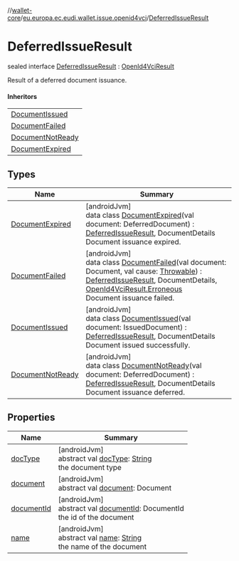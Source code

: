 //[wallet-core](../../../index.md)/[eu.europa.ec.eudi.wallet.issue.openid4vci](../index.md)/[DeferredIssueResult](index.md)

# DeferredIssueResult

sealed interface [DeferredIssueResult](index.md) : [OpenId4VciResult](../-open-id4-vci-result/index.md)

Result of a deferred document issuance.

#### Inheritors

| |
|---|
| [DocumentIssued](-document-issued/index.md) |
| [DocumentFailed](-document-failed/index.md) |
| [DocumentNotReady](-document-not-ready/index.md) |
| [DocumentExpired](-document-expired/index.md) |

## Types

| Name | Summary |
|---|---|
| [DocumentExpired](-document-expired/index.md) | [androidJvm]<br>data class [DocumentExpired](-document-expired/index.md)(val document: DeferredDocument) : [DeferredIssueResult](index.md), DocumentDetails<br>Document issuance expired. |
| [DocumentFailed](-document-failed/index.md) | [androidJvm]<br>data class [DocumentFailed](-document-failed/index.md)(val document: Document, val cause: [Throwable](https://kotlinlang.org/api/latest/jvm/stdlib/kotlin/-throwable/index.html)) : [DeferredIssueResult](index.md), DocumentDetails, [OpenId4VciResult.Erroneous](../-open-id4-vci-result/-erroneous/index.md)<br>Document issuance failed. |
| [DocumentIssued](-document-issued/index.md) | [androidJvm]<br>data class [DocumentIssued](-document-issued/index.md)(val document: IssuedDocument) : [DeferredIssueResult](index.md), DocumentDetails<br>Document issued successfully. |
| [DocumentNotReady](-document-not-ready/index.md) | [androidJvm]<br>data class [DocumentNotReady](-document-not-ready/index.md)(val document: DeferredDocument) : [DeferredIssueResult](index.md), DocumentDetails<br>Document issuance deferred. |

## Properties

| Name | Summary |
|---|---|
| [docType](doc-type.md) | [androidJvm]<br>abstract val [docType](doc-type.md): [String](https://kotlinlang.org/api/latest/jvm/stdlib/kotlin/-string/index.html)<br>the document type |
| [document](document.md) | [androidJvm]<br>abstract val [document](document.md): Document |
| [documentId](document-id.md) | [androidJvm]<br>abstract val [documentId](document-id.md): DocumentId<br>the id of the document |
| [name](name.md) | [androidJvm]<br>abstract val [name](name.md): [String](https://kotlinlang.org/api/latest/jvm/stdlib/kotlin/-string/index.html)<br>the name of the document |
